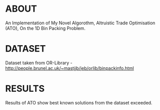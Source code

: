 # ABOUT
An Implementation of My Novel Algorothm, Altruistic Trade Optimisation (ATO), On the 1D Bin Packing Problem.

# DATASET
Dataset taken from OR-Library - http://people.brunel.ac.uk/~mastjjb/jeb/orlib/binpackinfo.html

# RESULTS
Results of ATO show best known solutions from the dataset exceeded.
